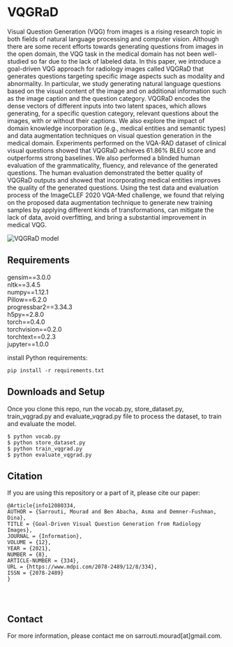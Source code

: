 # VQGRaD
Visual Question Generation (VQG) from images is a rising research topic in both fields of natural language processing and computer vision. Although there are some recent efforts towards generating questions from images in the open domain, the VQG task in the medical domain has not been well-studied so far due to the lack of labeled data. In this paper, we introduce a goal-driven VQG approach for radiology images called VQGRaD that generates questions targeting specific image aspects such as modality and abnormality. In particular, we study generating natural language questions based on the visual content of the image and on additional information such as the image caption and the question category. VQGRaD encodes the dense vectors of different inputs into two latent spaces, which allows generating, for a specific question category, relevant questions about the images, with or without their captions. We also explore the impact of domain knowledge incorporation (e.g., medical entities and semantic types) and data augmentation techniques on visual question generation in the medical domain. Experiments performed on the VQA-RAD dataset of clinical visual questions showed that VQGRaD achieves 61.86% BLEU score and outperforms strong baselines. We also performed a blinded human evaluation of the grammaticality, fluency, and relevance of the generated questions. The human evaluation demonstrated the better quality of VQGRaD outputs and showed that incorporating medical entities improves the quality of the generated questions. Using the test data and evaluation process of the ImageCLEF 2020 VQA-Med challenge, we found that relying on the proposed data augmentation technique to generate new training samples by applying different kinds of transformations, can mitigate the lack of data, avoid overfitting, and bring a substantial improvement in medical VQG.

![VQGRaD model](https://www.google.com/search?q=VQGRaD&rlz=1C1GCEA_enUS961US961&oq=VQGRaD&aqs=chrome..69i57.7839j0j1&sourceid=chrome&{google:instantExtendedEnabledParameter}ie=UTF-8#imgrc=1TkksPJic0txoM)

## Requirements
gensim==3.0.0\
nltk==3.4.5\
numpy==1.12.1\
Pillow==6.2.0\
progressbar2==3.34.3\
h5py==2.8.0\
torch==0.4.0\
torchvision==0.2.0\
torchtext==0.2.3\
jupyter==1.0.0

install Python requirements:
```
pip install -r requirements.txt
```
## Downloads and Setup
Once you clone this repo, run the vocab.py, store_dataset.py, train_vqgrad.py and evaluate_vqgrad.py file to process the dataset, to train and evaluate the model.
```shell
$ python vocab.py
$ python store_dataset.py
$ python train_vqgrad.py
$ python evaluate_vqgrad.py
```

## Citation
If you are using this repository or a part of it, please cite our paper:

```
@Article{info12080334,
AUTHOR = {Sarrouti, Mourad and Ben Abacha, Asma and Demner-Fushman, Dina},
TITLE = {Goal-Driven Visual Question Generation from Radiology Images},
JOURNAL = {Information},
VOLUME = {12},
YEAR = {2021},
NUMBER = {8},
ARTICLE-NUMBER = {334},
URL = {https://www.mdpi.com/2078-2489/12/8/334},
ISSN = {2078-2489}
}




```

## Contact
For more information, please contact me on sarrouti.mourad[at]gmail.com.



